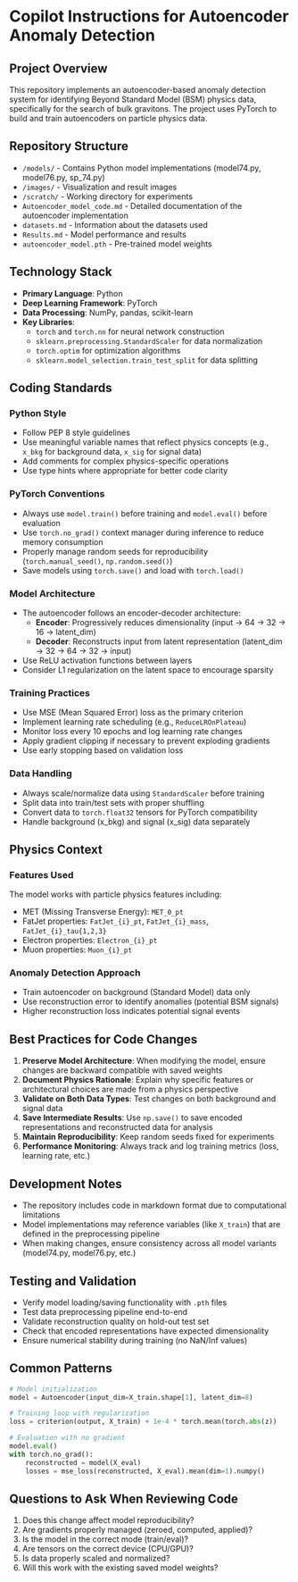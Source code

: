 # Copilot Instructions for Autoencoder Anomaly Detection

## Project Overview

This repository implements an autoencoder-based anomaly detection system for identifying Beyond Standard Model (BSM) physics data, specifically for the search of bulk gravitons. The project uses PyTorch to build and train autoencoders on particle physics data.

## Repository Structure

- `/models/` - Contains Python model implementations (model74.py, model76.py, sp_74.py)
- `/images/` - Visualization and result images
- `/scratch/` - Working directory for experiments
- `Autoencoder_model_code.md` - Detailed documentation of the autoencoder implementation
- `datasets.md` - Information about the datasets used
- `Results.md` - Model performance and results
- `autoencoder_model.pth` - Pre-trained model weights

## Technology Stack

- **Primary Language**: Python
- **Deep Learning Framework**: PyTorch
- **Data Processing**: NumPy, pandas, scikit-learn
- **Key Libraries**: 
  - `torch` and `torch.nn` for neural network construction
  - `sklearn.preprocessing.StandardScaler` for data normalization
  - `torch.optim` for optimization algorithms
  - `sklearn.model_selection.train_test_split` for data splitting

## Coding Standards

### Python Style
- Follow PEP 8 style guidelines
- Use meaningful variable names that reflect physics concepts (e.g., `x_bkg` for background data, `x_sig` for signal data)
- Add comments for complex physics-specific operations
- Use type hints where appropriate for better code clarity

### PyTorch Conventions
- Always use `model.train()` before training and `model.eval()` before evaluation
- Use `torch.no_grad()` context manager during inference to reduce memory consumption
- Properly manage random seeds for reproducibility (`torch.manual_seed()`, `np.random.seed()`)
- Save models using `torch.save()` and load with `torch.load()`

### Model Architecture
- The autoencoder follows an encoder-decoder architecture:
  - **Encoder**: Progressively reduces dimensionality (input → 64 → 32 → 16 → latent_dim)
  - **Decoder**: Reconstructs input from latent representation (latent_dim → 32 → 64 → 32 → input)
- Use ReLU activation functions between layers
- Consider L1 regularization on the latent space to encourage sparsity

### Training Practices
- Use MSE (Mean Squared Error) loss as the primary criterion
- Implement learning rate scheduling (e.g., `ReduceLROnPlateau`)
- Monitor loss every 10 epochs and log learning rate changes
- Apply gradient clipping if necessary to prevent exploding gradients
- Use early stopping based on validation loss

### Data Handling
- Always scale/normalize data using `StandardScaler` before training
- Split data into train/test sets with proper shuffling
- Convert data to `torch.float32` tensors for PyTorch compatibility
- Handle background (x_bkg) and signal (x_sig) data separately

## Physics Context

### Features Used
The model works with particle physics features including:
- MET (Missing Transverse Energy): `MET_0_pt`
- FatJet properties: `FatJet_{i}_pt`, `FatJet_{i}_mass`, `FatJet_{i}_tau{1,2,3}`
- Electron properties: `Electron_{i}_pt`
- Muon properties: `Muon_{i}_pt`

### Anomaly Detection Approach
- Train autoencoder on background (Standard Model) data only
- Use reconstruction error to identify anomalies (potential BSM signals)
- Higher reconstruction loss indicates potential signal events

## Best Practices for Code Changes

1. **Preserve Model Architecture**: When modifying the model, ensure changes are backward compatible with saved weights
2. **Document Physics Rationale**: Explain why specific features or architectural choices are made from a physics perspective
3. **Validate on Both Data Types**: Test changes on both background and signal data
4. **Save Intermediate Results**: Use `np.save()` to save encoded representations and reconstructed data for analysis
5. **Maintain Reproducibility**: Keep random seeds fixed for experiments
6. **Performance Monitoring**: Always track and log training metrics (loss, learning rate, etc.)

## Development Notes

- The repository includes code in markdown format due to computational limitations
- Model implementations may reference variables (like `X_train`) that are defined in the preprocessing pipeline
- When making changes, ensure consistency across all model variants (model74.py, model76.py, etc.)

## Testing and Validation

- Verify model loading/saving functionality with `.pth` files
- Test data preprocessing pipeline end-to-end
- Validate reconstruction quality on hold-out test set
- Check that encoded representations have expected dimensionality
- Ensure numerical stability during training (no NaN/Inf values)

## Common Patterns

```python
# Model initialization
model = Autoencoder(input_dim=X_train.shape[1], latent_dim=8)

# Training loop with regularization
loss = criterion(output, X_train) + 1e-4 * torch.mean(torch.abs(z))

# Evaluation with no gradient
model.eval()
with torch.no_grad():
    reconstructed = model(X_eval)
    losses = mse_loss(reconstructed, X_eval).mean(dim=1).numpy()
```

## Questions to Ask When Reviewing Code

1. Does this change affect model reproducibility?
2. Are gradients properly managed (zeroed, computed, applied)?
3. Is the model in the correct mode (train/eval)?
4. Are tensors on the correct device (CPU/GPU)?
5. Is data properly scaled and normalized?
6. Will this work with the existing saved model weights?
